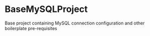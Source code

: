 # BaseMySQLProject
Base project containing MySQL connection configuration and other boilerplate pre-requisites
